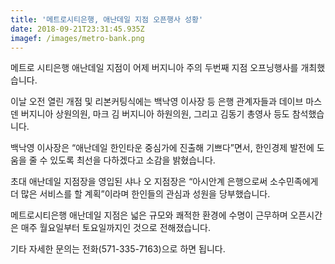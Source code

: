 ```yaml
---
title: '메트로시티은행, 애난데일 지점 오픈행사 성황'
date: 2018-09-21T23:31:45.935Z
imagef: /images/metro-bank.png
---
```

메트로 시티은행 애난데일 지점이 어제 버지니아 주의 두번째 지점 오프닝행사를 개최했습니다.

이날 오전 열린 개점 및 리본커팅식에는 백낙영 이사장 등 은행 관계자들과 데이브 마스덴 버지니아 상원의원, 마크 김 버지니아 하원의원, 그리고 김동기 총영사 등도 참석했습니다.



백낙영 이사장은 “애난데일 한인타운 중심가에 진출해 기쁘다”면서, 한인경제 발전에 도움을 줄 수 있도록 최선을 다하겠다고 소감을 밝혔습니다.

초대 애난데일 지점장을 영입된 샤나 오 지점장은 “아시안계 은행으로써 소수민족에게 더 많은 서비스를 할 계획”이라며 한인들의 관심과 성원을 당부했습니다.

메트로시티은행 애난데일 지점은 넓은 규모와 쾌적한 환경에 수명이 근무하며 오픈시간은 매주 월요일부터 토요일까지인 것으로 전해졌습니다.

기타 자세한 문의는 전화(571-335-7163)으로 하면 됩니다.
